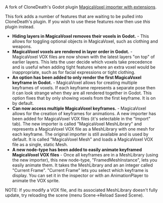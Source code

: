 A fork of CloneDeath's Godot plugin [MagicaVoxel importer with extensions](https://github.com/CloneDeath/MagicaVoxel-Importer-with-Extensions).

This fork adds a number of features that are waiting to be pulled into CloneDeath's plugin.  If you wish to use these features _now_ then use _this_ plugin instead.

- __Hiding layers in MagicaVoxel removes their voxels in Godot.__ - This allows for toggling optional objects in MagicaVoxel, such as clothing and weapons.
- __MagicaVoxel voxels are rendered in layer order in Godot.__ - MagicaVoxel VOX files are now shown with the latest layers "on top" of earlier layers. This lets the user decide which voxels take precedence and is useful when adding tight features where an extra voxel would be inappropriate, such as for facial expressions or tight clothing.
- __An option has been added to only render the first MagicaVoxel keyframe in Godot.__ - MagicaVoxel allows for creating multiple keyframes of voxels. If each keyframe represents a separate pose then it can look strange when they are all rendered together in Godot. This option fixes that by only showing voxels from the first keyframe. It is on by default.
- __Can now access multiple MagicaVoxel keyframes.__ - MagicaVoxel allows for the creation of keyframes for animations. A new importer has been added for MagicaVoxel VOX files (it's selectable in the "Import" tab). The new importer is called "MagicaVoxel MeshLibrary" and represents a MagicaVoxel VOX file as a MeshLibrary with one mesh for each keyframe. The original importer is still available and is used by default. It is called "MagicaVoxel Mesh" and loads a MagicaVoxel VOX file as a single, static Mesh.
- __A new node-type has been added to easily animate keyframed MagicaVoxel VOX files__ - Once all keyframes are in a MeshLibrary (using the new importer), this new node-type, "FramedMeshInstance", lets you easily animate them. It takes the MeshLibrary and an an integer called "Current Frame". "Current Frame" lets you select which keyframe is display. You can set it in the inspector or with an AnimationPlayer to animate the VOX sprite.

NOTE: If you modify a VOX file, and its associated MeshLibrary doesn't fully update, try reloading the scene (menu Scene->Reload Saved Scene). 
